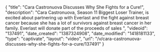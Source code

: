 {
    "title": "Cara Castronuova Discusses Why She Fights for a Cure!",
    "description": "Cara Castronuova, Season 11 Biggest Loser Trainer, is excited about partnering up with Everlast and the fight against breast cancer because she has a lot of survivors against breast cancer in her family. Everlast will donate part of the proceeds of sales ",
    "videoid": "137491",
    "date_created": "1387324908",
    "date_modified": "1418181133",
    "type": "captivate",
    "layout": "video",
    "url": "\/v\/cara-castronuova-discusses-why-she-fights-for-a-cure\/137491"
}